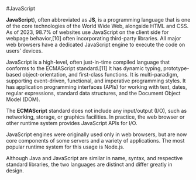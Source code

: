 #JavaScript

**JavaScript**), often abbreviated as **JS**, is a programming language that is one of the core technologies of the World Wide Web, alongside HTML and CSS. As of 2023, 98.7% of websites use JavaScript on the client side for webpage behavior,[10] often incorporating third-party libraries. All major web browsers have a dedicated JavaScript engine to execute the code on users' devices.



JavaScript is a high-level, often just-in-time compiled language that conforms to the ECMAScript standard.[11] It has dynamic typing, prototype-based object-orientation, and first-class functions. It is multi-paradigm, supporting event-driven, functional, and imperative programming styles. It has application programming interfaces (APIs) for working with text, dates, regular expressions, standard data structures, and the Document Object Model (DOM).



The **ECMAScript** standard does not include any input/output (I/O), such as networking, storage, or graphics facilities. In practice, the web browser or other runtime system provides JavaScript APIs for I/O.



JavaScript engines were originally used only in web browsers, but are now core components of some servers and a variety of applications. The most popular runtime system for this usage is Node.js.



Although Java and JavaScript are similar in name, syntax, and respective standard libraries, the two languages are distinct and differ greatly in design.